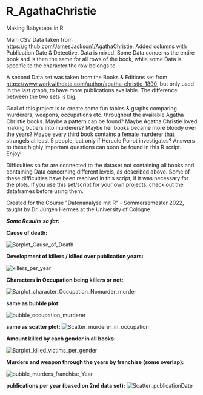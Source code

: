# R_AgathaChristie

Making Babysteps in R

Main CSV Data taken from https://github.com/JamesJackson1/AgathaChristie. Added columns with Publication Date & Detective. 
Data is mixed. Some Data concerns the entire book and is then the same for all rows of the book, while some Data is specific to the character the row belongs to.

A second Data set was taken from the Books & Editions set from https://www.workwithdata.com/author/agatha-christie-1890, but only used in the last graph, to have more publications available. The difference between the two sets is big.

Goal of this project is to create some fun tables & graphs comparing murderers, weapons, occupations etc. throughout the available Agatha Christie books. 
Maybe a pattern can be found? Maybe Agatha Christie loved making butlers into murderers? Maybe her books became more bloody over the years?
Maybe every third book contains a female murderer that strangels at least 5 people, but only if Hercule Poirot investigates? 
Answers to these highly important questions can soon be found in this R script. Enjoy!

Difficulties so far are connected to the dataset not containing all books and containing Data concerning different levels, as described above. Some of these difficulties have been resolved in this script, if it was necessary for the plots. If you use this set/script for your own projects, check out the dataframes before using them.

Created for the Course "Datenanalyse mit R" - Sommersemester 2022, taught by Dr. Jürgen Hermes at the University of Cologne


***Some Results so far:***

**Cause of death:**

![Barplot_Cause_of_Death](https://user-images.githubusercontent.com/35702288/180190418-12ef0ec5-690a-4f8d-81a8-840a11307a0d.png)



**Development of killers / killed over publication years:**

![killers_per_year](https://user-images.githubusercontent.com/35702288/180229585-e5ff77a9-e2a3-4543-959c-3d7c52192cee.png)



**Characters in Occupation being killers or not:**

![Barplot_character_Occupation_Nomurder_murder](https://user-images.githubusercontent.com/35702288/180228632-0efaeffe-1574-471a-bcee-16413d9c79a3.png)



**same as bubble plot:**

![bubble_occupation_murderer](https://user-images.githubusercontent.com/35702288/180229132-c0985a6e-21a2-4da8-a530-10172b5107cc.png)

**same as scatter plot:**
![Scatter_murderer_in_occupation](https://user-images.githubusercontent.com/35702288/180229231-9a949431-abe5-46d6-95f6-edf2fd01d286.png)



**Amount killed by each gender in all books:**

![Barplot_killed_victims_per_gender](https://user-images.githubusercontent.com/35702288/180228727-94f7817d-ca4a-420e-9799-65293414f009.png)



**Murders and weapon through the years by franchise (some overlap):**

![bubble_murders_franchise_Year](https://user-images.githubusercontent.com/35702288/180229415-946e300d-d3e2-42ed-96fe-c01054bff0ec.png)



**publications per year (based on 2nd data set):**
![Scatter_publicationDate](https://user-images.githubusercontent.com/35702288/180229743-a264de51-7f52-43e4-a3bf-a8e2a53f1254.png)
